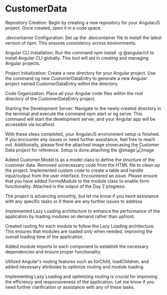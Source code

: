 # CustomerData
Repository Creation: Begin by creating a new repository for your AngularJS project. Once created, open it in a code space.

.devcontainer Configuration: Set up the .devcontainer file to install the latest version of npm. This ensures consistency across environments.

Angular CLI Installation: Run the command npm install -g @angular/cli to install Angular CLI globally. This tool will aid in creating and managing Angular projects.

Project Initialization: Create a new directory for your Angular project. Use the command ng new CustomerDataEntry to generate a new Angular project named CustomerDataEntry within the directory.

Code Organization: Place all your Angular code files within the root directory of the CustomerDataEntry project.

Starting the Development Server: Navigate to the newly created directory in the terminal and execute the command npm start or ng serve. This command will start the development server, and your Angular app will be accessible via localhost.

With these steps completed, your AngularJS environment setup is finished. If you encounter any issues or need further assistance, feel free to reach out. Additionally, please find the attached image showcasing the Customer Data project for reference.
Setup is done.attaching the @image ![image](https://github.com/JPThakur361/CustomerData/assets/22912527/343a9f22-6134-42d3-95c5-949d5bcc19fd) 


Added Customer.Model.ts as a model class to define the structure of the customer data.
Removed unnecessary code from the HTML file to clean up the project.
Implemented custom code to create a table and handle input/output from the user interface.
Encountered an issue. Please ensure that you have added FormsModule to the module class to enable form functionality.
Attached is the output of the Day 2 progress:


The project is advancing smoothly, but let me know if you need assistance with any specific tasks or if there are any further issues to address

Implemented Lazy Loading architecture to enhance the performance of the application by loading modules on demand rather than upfront.

Created routing for each module to follow the Lazy Loading architecture. This ensures that modules are loaded only when needed, improving the overall loading time of the application.

Added module imports to each component to establish the necessary dependencies and ensure proper functionality.

Utilized Angular's routing features such as forChild, loadChildren, and added necessary attributes to optimize routing and module loading.

Implementing Lazy Loading and optimizing routing is crucial for improving the efficiency and responsiveness of the application. Let me know if you need further clarification or assistance with any of these tasks.
   
   
    
